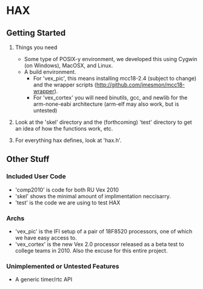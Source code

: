 # HAX #

## Getting Started ##

1. Things you need
    * Some type of POSIX-y environment, we developed this using 
      Cygwin (on Windows), MacOSX, and Linux.
    * A build environment. 
        * For 'vex_pic', this means installing
          mcc18-2.4 (subject to change) and the wrapper
          scripts (http://github.com/jmesmon/mcc18-wrapper).
        * For 'vex_cortex' you will need binutils, gcc, and
          newlib for the arm-none-eabi architecture (arm-elf
          may also work, but is untested)

2. Look at the 'skel' directory and the (forthcoming) 'test' directory
   to get an idea of how the functions work, etc.

3. For everything hax defines, look at 'hax.h'.

## Other Stuff ##

### Included User Code ###
* 'comp2010' is code for both RU Vex 2010 
* 'skel' shows the minimal amount of implimentation neccisarry.
* 'test' is the code we are using to test HAX

### Archs ###
* 'vex_pic' is the IFI setup of a pair of 18F8520 processors, one of which we
	have easy access to.
* 'vex_cortex' is the new Vex 2.0 processor released as a beta test to college
	teams in 2010. Also the excuse for this entire project.

### Unimplemented or Untested Features ###
* A generic timer/rtc API
